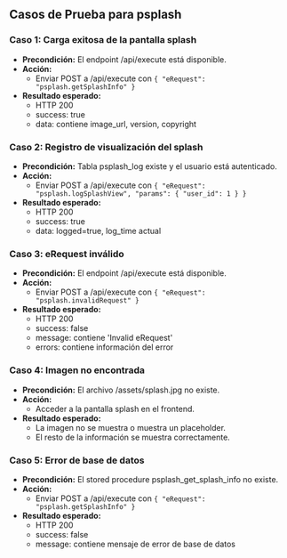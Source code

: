 ## Casos de Prueba para psplash

### Caso 1: Carga exitosa de la pantalla splash
- **Precondición:** El endpoint /api/execute está disponible.
- **Acción:**
  - Enviar POST a /api/execute con `{ "eRequest": "psplash.getSplashInfo" }`
- **Resultado esperado:**
  - HTTP 200
  - success: true
  - data: contiene image_url, version, copyright

### Caso 2: Registro de visualización del splash
- **Precondición:** Tabla psplash_log existe y el usuario está autenticado.
- **Acción:**
  - Enviar POST a /api/execute con `{ "eRequest": "psplash.logSplashView", "params": { "user_id": 1 } }`
- **Resultado esperado:**
  - HTTP 200
  - success: true
  - data: logged=true, log_time actual

### Caso 3: eRequest inválido
- **Precondición:** El endpoint /api/execute está disponible.
- **Acción:**
  - Enviar POST a /api/execute con `{ "eRequest": "psplash.invalidRequest" }`
- **Resultado esperado:**
  - HTTP 200
  - success: false
  - message: contiene 'Invalid eRequest'
  - errors: contiene información del error

### Caso 4: Imagen no encontrada
- **Precondición:** El archivo /assets/splash.jpg no existe.
- **Acción:**
  - Acceder a la pantalla splash en el frontend.
- **Resultado esperado:**
  - La imagen no se muestra o muestra un placeholder.
  - El resto de la información se muestra correctamente.

### Caso 5: Error de base de datos
- **Precondición:** El stored procedure psplash_get_splash_info no existe.
- **Acción:**
  - Enviar POST a /api/execute con `{ "eRequest": "psplash.getSplashInfo" }`
- **Resultado esperado:**
  - HTTP 200
  - success: false
  - message: contiene mensaje de error de base de datos
